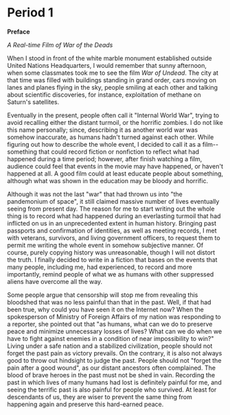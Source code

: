 # Period 1

**Preface**

*A Real-time Film of War of the Deads*

When I stood in front of the white marble monument established outside United Nations Headquarters, I would remember that sunny afternoon, when some classmates took me to see the film *War of Undead*. The city at that time was filled with buildings standing in grand order, cars moving on lanes and planes flying in the sky, people smiling at each other and talking about scientific discoveries, for instance, exploitation of methane on Saturn's satellites.

Eventually in the present, people often call it "Internal World War", trying to avoid recalling either the distant turmoil, or the horrific zombies. I do not like this name personally; since, describing it as another world war was somehow inaccurate, as humans hadn't turned against each other. While figuring out how to describe the whole event, I decided to call it as a film--something that could record fiction or nonfiction to reflect what had happened during a time period; however, after finish watching a film, audience could feel that events in the movie may have happened, or haven't happened at all. A good film could at least educate people about something, although what was shown in the education may be bloody and horrific.

Although it was not the last "war" that had thrown us into "the pandemonium of space", it still claimed massive number of lives eventually seeing from present day. The reason for me to start writing out the whole thing is to record what had happened during an everlasting turmoil that had inflicted on us in an unprecedented extent in human history. Bringing past passports and confirmation of identities, as well as meeting records, I met with veterans, survivors, and living government officers, to request them to permit me writing the whole event in somehow subjective manner. Of course, purely copying history was unreasonable, though I will not distort the truth. I finally decided to write in a fiction that bases on the events that many people, including me, had experienced, to record and more importantly, remind people of what we as humans with other suppressed aliens have overcome all the way.

Some people argue that censorship will stop me from revealing this bloodshed that was no less painful than that in the past. Well, if that had been true, why could you have seen it on the Internet now? When the spokesperson of Ministry of Foreign Affairs of my nation was responding to a reporter, she pointed out that "as humans, what can we do to preserve peace and minimize unnecessary losses of lives? What can we do when we have to fight against enemies in a condition of near impossibility to win?" Living under a safe nation and a stabilized civilization, people should not forget the past pain as victory prevails. On the contrary, it is also not always good to throw out hindsight to judge the past. People should not "forget the pain after a good wound", as our distant ancestors often complained. The blood of brave heroes in the past must not be shed in vain. Recording the past in which lives of many humans had lost is definitely painful for me, and seeing the terrific past is also painful for people who survived. At least for descendants of us, they are wiser to prevent the same thing from happening again and preserve this hard-earned peace.